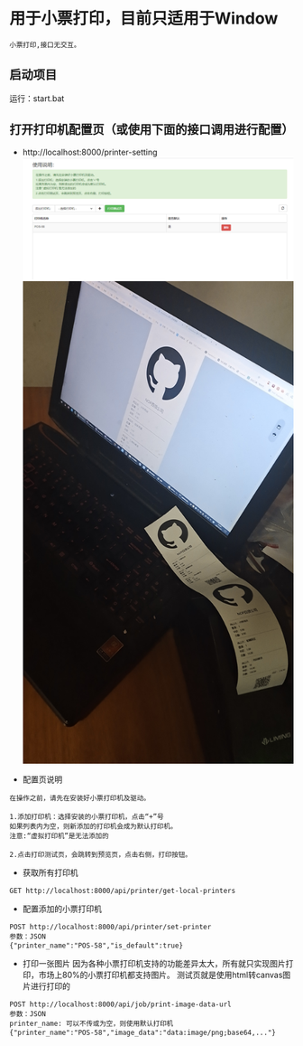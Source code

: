 # 用于小票打印，目前只适用于Window
    小票打印,接口无交互。
## 启动项目
运行：start.bat

## 打开打印机配置页（或使用下面的接口调用进行配置）


- http://localhost:8000/printer-setting
![alt](./printer-setting.png)
![alt](./printer-test.jpg)

- 配置页说明
```
在操作之前，请先在安装好小票打印机及驱动。

1.添加打印机：选择安装的小票打印机，点击“+”号
如果列表内为空，则新添加的打印机会成为默认打印机。
注意:“虚拟打印机”是无法添加的

2.点击打印测试页，会跳转到预览页，点击右侧，打印按钮。
```


- 获取所有打印机
```
GET http://localhost:8000/api/printer/get-local-printers
```


- 配置添加的小票打印机
```$xslt
POST http://localhost:8000/api/printer/set-printer
参数：JSON
{"printer_name":"POS-58","is_default":true}
```


- 打印一张图片
因为各种小票打印机支持的功能差异太大，所有就只实现图片打印，市场上80%的小票打印机都支持图片。
测试页就是使用html转canvas图片进行打印的

```
POST http://localhost:8000/api/job/print-image-data-url
参数：JSON
printer_name: 可以不传或为空，则使用默认打印机
{"printer_name":"POS-58","image_data":"data:image/png;base64,..."}
```


